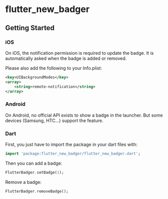 # flutter_new_badger

## Getting Started

### iOS

On iOS, the notification permission is required to update the badge.
It is automatically asked when the badge is added or removed.

Please also add the following to your Info.plist:
```xml
<key>UIBackgroundModes</key>
<array>
    <string>remote-notification</string>
</array>
```


### Android

On Android, no official API exists to show a badge in the launcher. But some devices (Samsung, HTC...) support the feature.
<!-- Thanks to the [Shortcut Badger library](https://github.com/leolin310148/ShortcutBadger/), ~ 16 launchers are supported. -->


### Dart

First, you just have to import the package in your dart files with:
```dart
import 'package:flutter_new_badger/flutter_new_badger.dart';
```

Then you can add a badge:
```dart
FlutterBadger.setBadge(1);
```

Remove a badge:
```dart
FlutterBadger.removeBadge();
```


